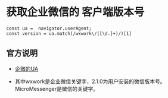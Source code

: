 # 获取企业微信的 客户端版本号

```
const ua =  navigator.userAgent;
const version = ua.match(/wxwork\/([\d.]+)/)[1]

```

## 官方说明
* [企微的UA](https://open.work.weixin.qq.com/api/doc/90001/90148/90457#%E4%BC%81%E4%B8%9A%E5%BE%AE%E4%BF%A1%E7%9A%84UA)

* 其中wxwork是企业微信关键字，2.1.0为用户安装的微信版本号。MicroMessenger是微信的关键字。